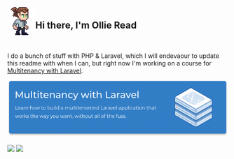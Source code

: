 <img align="left" src="https://raw.githubusercontent.com/ollieread/ollieread/main/small-me-idle_small.gif"> 

## Hi there, I'm Ollie Read

<br clear="left">

I do a bunch of stuff with PHP & Laravel, which I will endevaour to update this readme with when I can, but right now I'm working on a course for <a href="https://multitenancy.dev" target="_blank">Multitenancy with Laravel</a>.

<a href="https://multitenancy.dev" target="_blank">
    <p align="center">
        <img src="https://raw.githubusercontent.com/ollieread/ollieread/main/mwl-banner.png">
    </p>
</a>

<img align='center' src="https://github-readme-stats.vercel.app/api?username=ollieread&show_icons=true&count_private=true&include_all_commits=true">
<img align='center' src="https://github-readme-stats.vercel.app/api/top-langs/?username=ollieread&count_private=true&include_all_commits=true&layout=compact">
